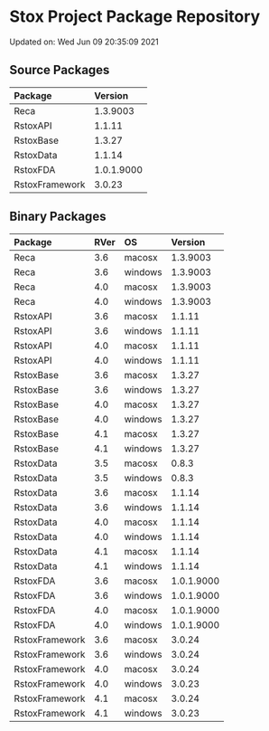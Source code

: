 # Stox Project Package Repository


Updated on: Wed Jun 09 20:35:09 2021
## Source Packages

|Package        |Version    |
|:--------------|:----------|
|Reca           |1.3.9003   |
|RstoxAPI       |1.1.11     |
|RstoxBase      |1.3.27     |
|RstoxData      |1.1.14     |
|RstoxFDA       |1.0.1.9000 |
|RstoxFramework |3.0.23     |

## Binary Packages

|Package        |RVer |OS      |Version    |
|:--------------|:----|:-------|:----------|
|Reca           |3.6  |macosx  |1.3.9003   |
|Reca           |3.6  |windows |1.3.9003   |
|Reca           |4.0  |macosx  |1.3.9003   |
|Reca           |4.0  |windows |1.3.9003   |
|RstoxAPI       |3.6  |macosx  |1.1.11     |
|RstoxAPI       |3.6  |windows |1.1.11     |
|RstoxAPI       |4.0  |macosx  |1.1.11     |
|RstoxAPI       |4.0  |windows |1.1.11     |
|RstoxBase      |3.6  |macosx  |1.3.27     |
|RstoxBase      |3.6  |windows |1.3.27     |
|RstoxBase      |4.0  |macosx  |1.3.27     |
|RstoxBase      |4.0  |windows |1.3.27     |
|RstoxBase      |4.1  |macosx  |1.3.27     |
|RstoxBase      |4.1  |windows |1.3.27     |
|RstoxData      |3.5  |macosx  |0.8.3      |
|RstoxData      |3.5  |windows |0.8.3      |
|RstoxData      |3.6  |macosx  |1.1.14     |
|RstoxData      |3.6  |windows |1.1.14     |
|RstoxData      |4.0  |macosx  |1.1.14     |
|RstoxData      |4.0  |windows |1.1.14     |
|RstoxData      |4.1  |macosx  |1.1.14     |
|RstoxData      |4.1  |windows |1.1.14     |
|RstoxFDA       |3.6  |macosx  |1.0.1.9000 |
|RstoxFDA       |3.6  |windows |1.0.1.9000 |
|RstoxFDA       |4.0  |macosx  |1.0.1.9000 |
|RstoxFDA       |4.0  |windows |1.0.1.9000 |
|RstoxFramework |3.6  |macosx  |3.0.24     |
|RstoxFramework |3.6  |windows |3.0.24     |
|RstoxFramework |4.0  |macosx  |3.0.24     |
|RstoxFramework |4.0  |windows |3.0.23     |
|RstoxFramework |4.1  |macosx  |3.0.24     |
|RstoxFramework |4.1  |windows |3.0.23     |
